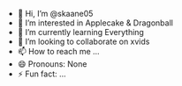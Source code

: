 - 👋 Hi, I’m @skaane05
- 👀 I’m interested in Applecake & Dragonball
- 🌱 I’m currently learning Everything
- 💞️ I’m looking to collaborate on xvids
- 📫 How to reach me ...
- 😄 Pronouns: None
- ⚡ Fun fact: ...

<!---
skaane05/skaane05 is a ✨ special ✨ repository because its `README.md` (this file) appears on your GitHub profile.
You can click the Preview link to take a look at your changes.
--->
